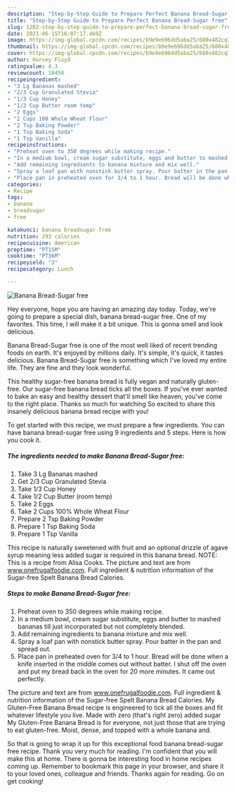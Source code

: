 ```yaml
---
description: "Step-by-Step Guide to Prepare Perfect Banana Bread-Sugar free"
title: "Step-by-Step Guide to Prepare Perfect Banana Bread-Sugar free"
slug: 1282-step-by-step-guide-to-prepare-perfect-banana-bread-sugar-free
date: 2021-06-15T16:07:17.469Z
image: https://img-global.cpcdn.com/recipes/b9e9e696dd5aba25/680x482cq70/banana-bread-sugar-free-recipe-main-photo.jpg
thumbnail: https://img-global.cpcdn.com/recipes/b9e9e696dd5aba25/680x482cq70/banana-bread-sugar-free-recipe-main-photo.jpg
cover: https://img-global.cpcdn.com/recipes/b9e9e696dd5aba25/680x482cq70/banana-bread-sugar-free-recipe-main-photo.jpg
author: Harvey Floyd
ratingvalue: 4.3
reviewcount: 10450
recipeingredient:
- "3 Lg Bananas mashed"
- "2/3 Cup Granulated Stevia"
- "1/3 Cup Honey"
- "1/2 Cup Butter room temp"
- "2 Eggs"
- "2 Cups 100 Whole Wheat Flour"
- "2 Tsp Baking Powder"
- "1 Tsp Baking Soda"
- "1 Tsp Vanilla"
recipeinstructions:
- "Preheat oven to 350 degrees while making recipe."
- "In a medium bowl, cream sugar substitute, eggs and butter to mashed bananas till just incorporated but not completely blended."
- "Add remaining ingredients to banana mixture and mix well."
- "Spray a loaf pan with nonstick butter spray. Pour batter in the pan and spread out."
- "Place pan in preheated oven for 3/4 to 1 hour. Bread will be done when a knife inserted in the middle comes out without batter. I shut off the oven and put my bread back in the oven for 20 more minutes. It came out perfectly."
categories:
- Recipe
tags:
- banana
- breadsugar
- free

katakunci: banana breadsugar free 
nutrition: 293 calories
recipecuisine: American
preptime: "PT15M"
cooktime: "PT36M"
recipeyield: "3"
recipecategory: Lunch

---
```



![Banana Bread-Sugar free](https://img-global.cpcdn.com/recipes/b9e9e696dd5aba25/680x482cq70/banana-bread-sugar-free-recipe-main-photo.jpg)

Hey everyone, hope you are having an amazing day today. Today, we're going to prepare a special dish, banana bread-sugar free. One of my favorites. This time, I will make it a bit unique. This is gonna smell and look delicious.

Banana Bread-Sugar free is one of the most well liked of recent trending foods on earth. It's enjoyed by millions daily. It's simple, it's quick, it tastes delicious. Banana Bread-Sugar free is something which I've loved my entire life. They are fine and they look wonderful.

This healthy sugar-free banana bread is fully vegan and naturally gluten-free. Our sugar-free banana bread ticks all the boxes. If you&#39;ve ever wanted to bake an easy and healthy dessert that&#39;ll smell like heaven, you&#39;ve come to the right place. Thanks so much for watching So excited to share this insanely delicious banana bread recipe with you!


To get started with this recipe, we must prepare a few ingredients. You can have banana bread-sugar free using 9 ingredients and 5 steps. Here is how you cook it.

<!--inarticleads1-->

##### The ingredients needed to make Banana Bread-Sugar free:

1. Take 3 Lg Bananas mashed
1. Get 2/3 Cup Granulated Stevia
1. Take 1/3 Cup Honey
1. Take 1/2 Cup Butter (room temp)
1. Take 2 Eggs
1. Take 2 Cups 100% Whole Wheat Flour
1. Prepare 2 Tsp Baking Powder
1. Prepare 1 Tsp Baking Soda
1. Prepare 1 Tsp Vanilla


This recipe is naturally sweetened with fruit and an optional drizzle of agave syrup meaning less added sugar is required in this banana bread. NOTE: This is a recipe from Alisa Cooks. The picture and text are from www.onefrugalfoodie.com. Full ingredient &amp; nutrition information of the Sugar-free Spelt Banana Bread Calories. 

<!--inarticleads2-->

##### Steps to make Banana Bread-Sugar free:

1. Preheat oven to 350 degrees while making recipe.
1. In a medium bowl, cream sugar substitute, eggs and butter to mashed bananas till just incorporated but not completely blended.
1. Add remaining ingredients to banana mixture and mix well.
1. Spray a loaf pan with nonstick butter spray. Pour batter in the pan and spread out.
1. Place pan in preheated oven for 3/4 to 1 hour. Bread will be done when a knife inserted in the middle comes out without batter. I shut off the oven and put my bread back in the oven for 20 more minutes. It came out perfectly.


The picture and text are from www.onefrugalfoodie.com. Full ingredient &amp; nutrition information of the Sugar-free Spelt Banana Bread Calories. My Gluten-Free Banana Bread recipe is engineered to tick all the boxes and fit whatever lifestyle you live. Made with zero (that&#39;s right zero) added sugar My Gluten-Free Banana Bread is for everyone, not just those that are trying to eat gluten-free. Moist, dense, and topped with a whole banana and. 

So that is going to wrap it up for this exceptional food banana bread-sugar free recipe. Thank you very much for reading. I'm confident that you will make this at home. There is gonna be interesting food in home recipes coming up. Remember to bookmark this page in your browser, and share it to your loved ones, colleague and friends. Thanks again for reading. Go on get cooking!
